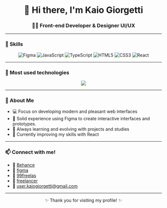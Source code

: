 <h1 align="center">👋 Hi there, I'm Kaio Giorgetti</h1>
<h3 align="center">
  👨‍💻 Front-end Developer & Designer UI/UX <br>
</h3>

---

### 🚀 Skills

<p align="center">
  <img src="https://img.shields.io/badge/Figma-F24E1E?style=for-the-badge&logo=figma&logoColor=white" alt="Figma"/>
  <img src="https://img.shields.io/badge/JavaScript-F7DF1E?style=for-the-badge&logo=javascript&logoColor=black" alt="JavaScript"/>
  <img src="https://img.shields.io/badge/TypeScript-3178C6?style=for-the-badge&logo=typescript&logoColor=white" alt="TypeScript"/>
  <img src="https://img.shields.io/badge/HTML5-E34F26?style=for-the-badge&logo=html5&logoColor=white" alt="HTML5"/>
  <img src="https://img.shields.io/badge/CSS3-1572B6?style=for-the-badge&logo=css3&logoColor=white" alt="CSS3"/>
  <img src="https://img.shields.io/badge/React-20232A?style=for-the-badge&logo=react&logoColor=61DAFB" alt="React"/>
</p>

---
### 📌 Most used technologies

<p align="center">
  <img src="https://github-readme-stats.vercel.app/api/top-langs/?username=kZgiorgetti&layout=compact&theme=tokyonight" />
</p>


---

### 🎯 About Me

- 💻 Focus on developing modern and pleasant web interfaces
- 🎨 Solid experience using Figma to create interactive interfaces and prototypes.
- 🧠 Always learning and evolving with projects and studies
- 🌱 Currently improving my skills with React

---

### 📫 Connect with me!

- 🎨 [Behance](https://www.behance.net/kaiogiorgetti)
- 🎨 [figma](https://www.figma.com/@kaiomacielgiorg)
- 💼 [99freelas](https://www.99freelas.com.br/user/KGiorgetti)
- 💼 [freelancer](https://freelancer.com.br/freelancers/kaio-1VJOBR25?nocache=1)
- 📧 user.kaiogiorgetti@gmail.com




---

<p align="center">
  ✨ Thank you for visiting my profile! ✨
</p>


